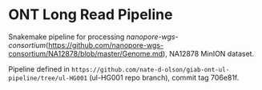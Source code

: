 # ONT Long Read Pipeline
Snakemake pipeline for processing _nanopore-wgs-consortium_(https://github.com/nanopore-wgs-consortium/NA12878/blob/master/Genome.md), NA12878 MinION dataset.

Pipeline defined in `https://github.com/nate-d-olson/giab-ont-ul-pipeline/tree/ul-HG001` (ul-HG001 repo branch), commit tag 706e81f.
